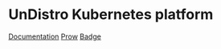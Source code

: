 # UnDistro Kubernetes platform

[Documentation](https://undistro.io/docs)
[Prow](https://prow.undistro.io)
[Badge](https://prow.undistro.io/badge.svg?jobs=pull-undistro-test)
